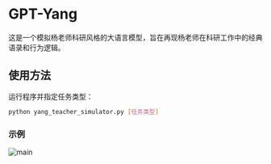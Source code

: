 # GPT-Yang

这是一个模拟杨老师科研风格的大语言模型，旨在再现杨老师在科研工作中的经典语录和行为逻辑。

## 使用方法

运行程序并指定任务类型：

```bash
python yang_teacher_simulator.py [任务类型]
```


### 示例

![main](main.gif)
